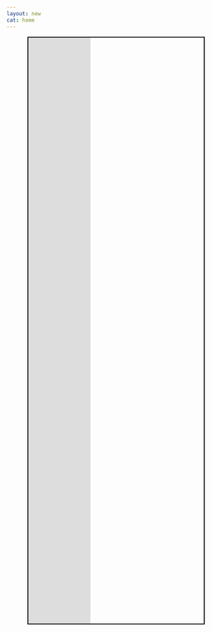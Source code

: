 ```yaml
---
layout: new
cat: home
---
```

<div style="border: 2px solid Black; overflow: hidden; margin: 15px auto; max-width: 80%; max-height: 100%;">
<iframe scrolling="no" src="http://www.atlantajcc.org/pldb-live/bbyo-co-ed-fall-flag-football-league-37023/?back=pldb_active" style="border: 0px none; margin-left: -260px; height: 1500px; margin-top: -150px; width: 100%;">
</iframe>
</div>
